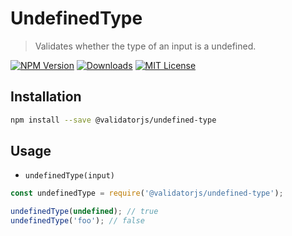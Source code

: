 # UndefinedType

> Validates whether the type of an input is a undefined.

[![NPM Version](https://img.shields.io/npm/v/@validatorjs/undefined-type.svg)](https://www.npmjs.com/package/@validatorjs/undefined-type)
[![Downloads](https://img.shields.io/npm/dt/@validatorjs/undefined-type.svg)](https://www.npmjs.com/package/@validatorjs/undefined-type)
[![MIT License](https://img.shields.io/npm/l/@validatorjs/undefined-type.svg)](../../LICENSE)

## Installation

```bash
npm install --save @validatorjs/undefined-type
```

## Usage

- `undefinedType(input)`

```js
const undefinedType = require('@validatorjs/undefined-type');

undefinedType(undefined); // true
undefinedType('foo'); // false
```
